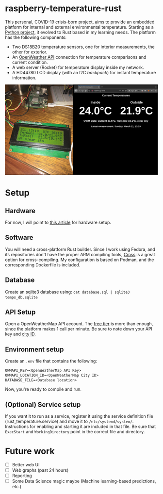 # raspberry-temperature-rust

This personal, COVID-19 crisis-born project, aims to provide an embedded
platform for internal and external environmental temperature. Starting as a
[Python project](https://github.com/injcristianrojas/raspberrypi_temperature),
it evolved to Rust based in my learning needs. The platform has
the following components:

* Two DS18B20 temperature sensors, one for interior measurements, the other for
exterior.
* An [OpenWeather API](https://openweathermap.org/api) connection for temperature comparisons and current
condition.
* A web server (Rocket) for temperature display inside my network.
* A HD44780 LCD display (with an I2C _backpack_) for instant temperature
information.

![alt text](shots.png)

# Setup

## Hardware

For now, I will point to
[this article](https://www.circuitbasics.com/raspberry-pi-ds18b20-temperature-sensor-tutorial/)
for hardware setup.

## Software

You will need a cross-platform Rust builder. Since I work using Fedora, and
its repositories don't have the proper ARM compiling tools,
[Cross](https://github.com/rust-embedded/cross) is a great option for 
cross-compiling. My configuration is based on Podman, and the corresponding 
Dockerfile is included.

## Database

Create an sqlite3 database using: `cat database.sql | sqlite3 temps_db.sqlite`

## API Setup

Open a OpenWeatherMap API account. The
[free tier](https://openweathermap.org/price) is more than enough, since the 
platform makes 1 call per minute. Be sure to note down your API key and
[city ID](https://openweathermap.org/current#cityid).

## Environment setup

Create an `.env` file that contains the following:

```
OWMAPI_KEY=<OpenWeatherMap API Key>
OWMAPI_LOCATION_ID=<OpenWeatherMap City ID>
DATABASE_FILE=<Database location>
```

Now, you're ready to compile and run.

## (Optional) Service setup

If you want it to run as a service, register it using the service definition
file (rust_temperature.service) and move it to `/etc/systemd/system/`.
Instructions for enabling and starting it are included in that file. Be sure
that `ExecStart` and `WorkingDirectory` point in the correct file and directory.

# Future work

- [ ] Better web UI
- [ ] Web graphs (past 24 hours)
- [ ] Reporting
- [ ] Some Data Science magic maybe (Machine learning-based predictions, etc.)